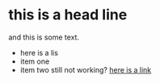 # this is a head line

and this is some text.

* here is a lis 
* item one
* item two
still not working?
[here is a link](game/game.html)
